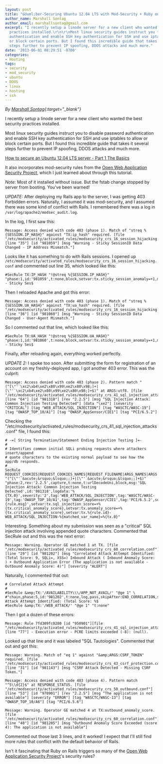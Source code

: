 ```yaml
---
layout: post
title: "&Uuml;ber-Securing Ubuntu 12.04 LTS with Mod-Security + Ruby on Rails 3.2.13"
author_name: Marshall Sontag
author_email: marshallsontag@gmail.com
excerpt: "I recently setup a linode server for a new client who wanted the best security
  practices installed.\r\n\r\nMost linux security guides instruct you to disable password
  authentication and enable SSH key authentication for SSH and use iptables to allow
  or block certain ports. But I found this incredible guide that takes it several
  steps further to prevent IP spoofing, DDOS attacks and much more."
date: '2013-06-01 08:29:51 -0700'
categories:
- Hosting
tags:
- security
- mod_security
- ubuntu
- DDOS
- linux
- hosting
- ssh
---
```


*By [Marshall Sontag](https://www.linkedin.com/in/marshallsontag){:target="_blank"}*

I recently setup a linode server for a new client who wanted the best security practices installed.

Most linux security guides instruct you to disable password authentication and enable SSH key authentication for SSH and use iptables to allow or block certain ports. But I found this incredible guide that takes it several steps further to prevent IP spoofing, DDOS attacks and much more.

[How to secure an Ubuntu 12.04 LTS server - Part 1 The Basics](http://www.thefanclub.co.za/how-to/how-secure-ubuntu-1204-lts-server-part-1-basics)

It also incorporates mod-security rules from the [Open Web Application Security Project](https://www.owasp.org/index.php/Main_Page), which I just learned about through this tutorial.

_Note:_ Most of it installed without issue. But the fstab change stopped by server from booting. You've been warned!

_UPDATE:_ After deploying my Rails app to the server, I was getting 403 Forbidden errors. Naturally, I assumed it was mod-security, and I assumed there was some kind of conflict with Rails. I remembered there was a log in `/var/log/apache2/modsec_audit.log`.

In the log, I first saw this:

```
Message: Access denied with code 403 (phase 1). Match of "streq %{SESSION.IP_HASH}" against "TX:ip_hash" required. [file "/etc/modsecurity/activated_rules/modsecurity_crs_16_session_hijacking.conf"] [line "35"] [id "981059"] [msg "Warning - Sticky SessionID Data Changed - IP Address Mismatch."]
```

Looks like it has something to do with Rails sessions. I opened up `/etc/modsecurity/activated_rules/modsecurity_crs_16_session_hijacking.conf` and commented out line 35, which looked like this:

```
#SecRule TX:IP_HASH "!@streq %{SESSION.IP_HASH}" "phase:1,id:'981059',t:none,block,setvar:tx.sticky_session_anomaly=+1,msg:'Warning - Sticky Ses$
```

Then I reloaded Apache and got this error:

```
Message: Access denied with code 403 (phase 1). Match of "streq %{SESSION.UA_HASH}" against "TX:ua_hash" required. [file "/etc/modsecurity/activated_rules/modsecurity_crs_16_session_hijacking.conf"] [line "36"] [id "981060"] [msg "Warning - Sticky SessionID Data Changed - User-Agent Mismatch."]
```

So I commented out that line, which looked like this:

```
#SecRule TX:UA_HASH "!@streq %{SESSION.UA_HASH}" "phase:1,id:'981060',t:none,block,setvar:tx.sticky_session_anomaly=+1,msg:'Warning - Sticky Ses$
```

Finally, after reloading again, everything worked perfectly.

_UPDATE 2:_ I spoke too soon. After submitting the form for registration of an account on my freshly-deployed app, I got another 403 error. This was the culprit:

```
Message: Access denied with code 403 (phase 2). Pattern match "(^[\"'`\xc2\xb4\xe2\x80\x99\xe2\x80\x98;]+|[\"'`\xc2\xb4\xe2\x80\x99\xe2\x80\x98;]+$)" at ARGS:utf8. [file "/etc/modsecurity/activated_rules/modsecurity_crs_41_sql_injection_attacks.conf"] [line "64"] [id "981318"] [rev "2.2.5"] [msg "SQL Injection Attack: Common Injection Testing Detected"] [data "\xe2"] [severity "CRITICAL"] [tag "WEB_ATTACK/SQL_INJECTION"] [tag "WASCTC/WASC-19"] [tag "OWASP_TOP_10/A1"] [tag "OWASP_AppSensor/CIE1"] [tag "PCI/6.5.2"]
```

Checking the "/etc/modsecurity/activated_rules/modsecurity_crs_41_sql_injection_attacks.conf" file, I found this:

```
# -=[ String Termination/Statement Ending Injection Testing ]=-
#
# Identifies common initial SQLi probing requests where attackers insert/append
# quote characters to the existing normal payload to see how the app/db responds.
#
SecRule REQUEST_COOKIES|REQUEST_COOKIES_NAMES|REQUEST_FILENAME|ARGS_NAMES|ARGS|XML:/* "(^[\"'`&acute;&rsquo;&lsquo;;]+|[\"'`&acute;&rsquo;&lsquo;;]+$)" "phase:2,rev:'2.2.5',capture,t:none,t:urlDecodeUni,block,msg:'SQL Injection Attack: Common Injection Testing Detected',id:'981318',logdata:'%{TX.0}',severity:'2',tag:'WEB_ATTACK/SQL_INJECTION',tag:'WASCTC/WASC-19',tag:'OWASP_TOP_10/A1',tag:'OWASP_AppSensor/CIE1',tag:'PCI/6.5.2',setvar:'tx.msg=%{rule.msg}',setvar:tx.sql_injection_score=+%{tx.critical_anomaly_score},setvar:tx.anomaly_score=+%{tx.critical_anomaly_score},setvar:tx.%{rule.id}-WEB_ATTACK/SQL_INJECTION-%{matched_var_name}=%{tx.0}"
```

Interesting. Something about my submission was seen as a "critical" SQL injection attack involving appended quote characters. Commented that SecRule out and this was the next error:

```
Message: Warning. Operator GE matched 1 at TX. [file "/etc/modsecurity/activated_rules/modsecurity_crs_60_correlation.conf"] [line "29"] [id "981202"] [msg "Correlated Attack Attempt Identified: (Total Score: 9, SQLi=, XSS=) Inbound Attack ( Inbound Anomaly Score: ) + Outbound Application Error (The application is not available - Outbound Anomaly Score: 4)"] [severity "ALERT"]
```

Naturally, I commented that out:

```
# Correlated Attack Attempt
#
#SecRule &amp;TX:'/AVAILABILITY\\\/APP_NOT_AVAIL/' "@ge 1" \
#"chain,phase:5,id:'981202',t:none,log,pass,skipAfter:END_CORRELATION,severity:'1',msg:'Correlated Attack Attempt Identified: (Total Score: %$
#SecRule &amp;TX:'/WEB_ATTACK/' "@ge 1" "t:none"
```

Then I got a dozen of these errors:

```
Message: Rule 7fd309fc0280 [id "950901"][file "/etc/modsecurity/activated_rules/modsecurity_crs_41_sql_injection_attacks.conf"][line "77"] - Execution error - PCRE limits exceeded (-8): (null).
```

Looked up that line and it was labeled "SQL Tautologies". Commented that out and got this:

```
Message: Warning. Match of "eq 1" against "&amp;ARGS:CSRF_TOKEN" required. [file "/etc/modsecurity/activated_rules/modsecurity_crs_43_csrf_protection.conf"] [line "31"] [id "981143"] [msg "CSRF Attack Detected - Missing CSRF Token."]

Message: Access denied with code 403 (phase 4). Pattern match "^5\\d{2}$" at RESPONSE_STATUS. [file "/etc/modsecurity/activated_rules/modsecurity_crs_50_outbound.conf"] [line "53"] [id "970901"] [rev "2.2.5"] [msg "The application is not available"] [severity "ERROR"] [tag "WASCTC/WASC-13"] [tag "OWASP_TOP_10/A6"] [tag "PCI/6.5.6"]

Message: Warning. Operator GE matched 4 at TX:outbound_anomaly_score. [file "/etc/modsecurity/activated_rules/modsecurity_crs_60_correlation.conf"] [line "40"] [id "981205"] [msg "Outbound Anomaly Score Exceeded (score 4): The application is not available"]
```

Commented out those last 3 lines, and it worked! I expect that I'll still find more rules that conflict with the default behavior of Rails.

Isn't it fascinating that Ruby on Rails triggers so many of the [Open Web Application Security Project](https://www.owasp.org/index.php/Main_Page)'s security rules?
